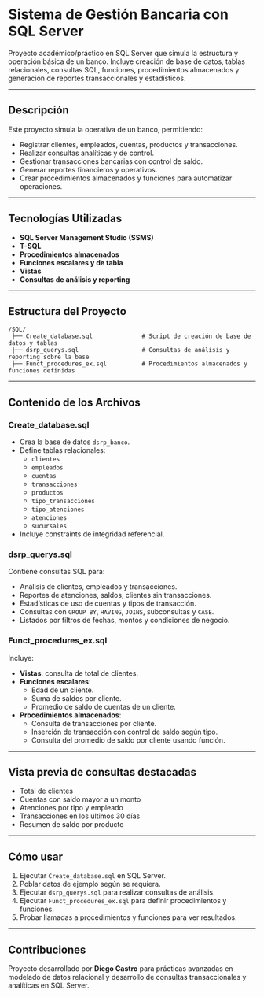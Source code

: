 
# Sistema de Gestión Bancaria con SQL Server

Proyecto académico/práctico en SQL Server que simula la estructura y operación básica de un banco. Incluye creación de base de datos, tablas relacionales, consultas SQL, funciones, procedimientos almacenados y generación de reportes transaccionales y estadísticos.

---

## Descripción

Este proyecto simula la operativa de un banco, permitiendo:
- Registrar clientes, empleados, cuentas, productos y transacciones.
- Realizar consultas analíticas y de control.
- Gestionar transacciones bancarias con control de saldo.
- Generar reportes financieros y operativos.
- Crear procedimientos almacenados y funciones para automatizar operaciones.

---

## Tecnologías Utilizadas

- **SQL Server Management Studio (SSMS)**
- **T-SQL**
- **Procedimientos almacenados**
- **Funciones escalares y de tabla**
- **Vistas**
- **Consultas de análisis y reporting**

---

## Estructura del Proyecto

```
/SQL/
 ├── Create_database.sql              # Script de creación de base de datos y tablas
 ├── dsrp_querys.sql                  # Consultas de análisis y reporting sobre la base
 ├── Funct_procedures_ex.sql          # Procedimientos almacenados y funciones definidas
```

---

## Contenido de los Archivos

### Create_database.sql
- Crea la base de datos `dsrp_banco`.
- Define tablas relacionales:
  - `clientes`
  - `empleados`
  - `cuentas`
  - `transacciones`
  - `productos`
  - `tipo_transacciones`
  - `tipo_atenciones`
  - `atenciones`
  - `sucursales`
- Incluye constraints de integridad referencial.

### dsrp_querys.sql
Contiene consultas SQL para:

- Análisis de clientes, empleados y transacciones.
- Reportes de atenciones, saldos, clientes sin transacciones.
- Estadísticas de uso de cuentas y tipos de transacción.
- Consultas con `GROUP BY`, `HAVING`, `JOINS`, subconsultas y `CASE`.
- Listados por filtros de fechas, montos y condiciones de negocio.

### Funct_procedures_ex.sql
Incluye:

- **Vistas**: consulta de total de clientes.
- **Funciones escalares**:
  - Edad de un cliente.
  - Suma de saldos por cliente.
  - Promedio de saldo de cuentas de un cliente.
- **Procedimientos almacenados**:
  - Consulta de transacciones por cliente.
  - Inserción de transacción con control de saldo según tipo.
  - Consulta del promedio de saldo por cliente usando función.

---

## Vista previa de consultas destacadas

- Total de clientes
- Cuentas con saldo mayor a un monto
- Atenciones por tipo y empleado
- Transacciones en los últimos 30 días
- Resumen de saldo por producto

---

## Cómo usar

1. Ejecutar `Create_database.sql` en SQL Server.
2. Poblar datos de ejemplo según se requiera.
3. Ejecutar `dsrp_querys.sql` para realizar consultas de análisis.
4. Ejecutar `Funct_procedures_ex.sql` para definir procedimientos y funciones.
5. Probar llamadas a procedimientos y funciones para ver resultados.

---

## Contribuciones

Proyecto desarrollado por **Diego Castro** para prácticas avanzadas en modelado de datos relacional y desarrollo de consultas transaccionales y analíticas en SQL Server.

